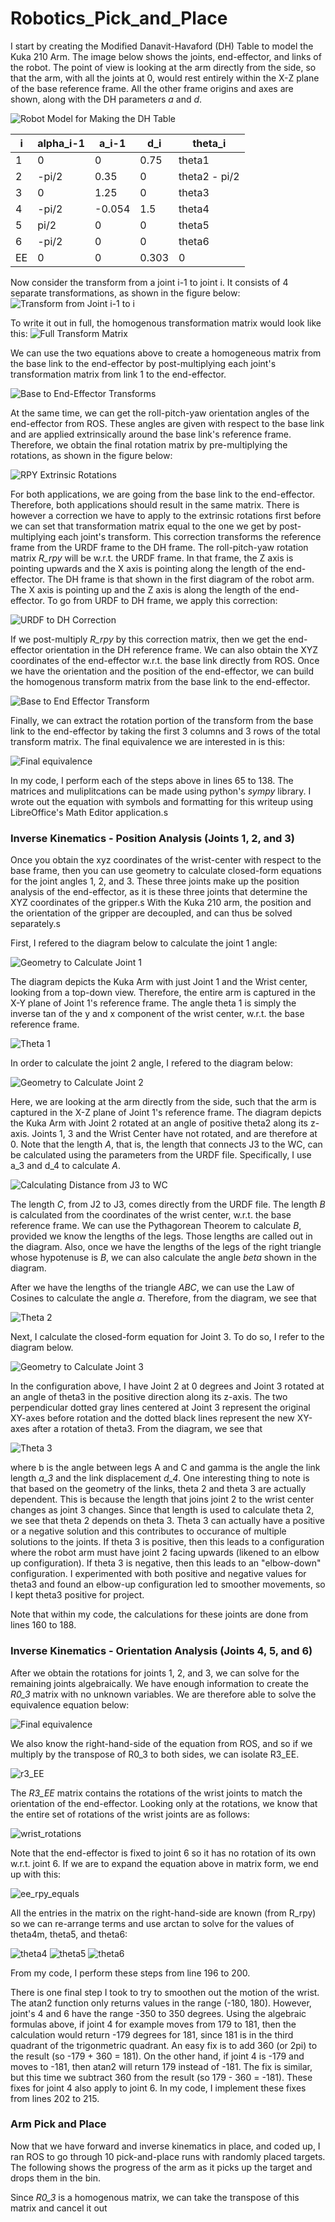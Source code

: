 # Robotics_Pick_and_Place

I start by creating the Modified Danavit-Havaford (DH) Table to model the Kuka 210 Arm.
The image below shows the joints, end-effector, and links of the robot. The point of view is looking at the arm directly from the side, so that the arm, with all the joints at 0, would rest entirely within the X-Z plane of the base reference frame. All the other frame origins and axes are shown, along with the DH parameters *a* and *d*.

![Robot Model for Making the DH Table](/images/Robot_Model.png)

i            | alpha_i-1     | a_i-1         | d_i           | theta_i
------------ | ------------- | ------------- | ------------- | -------------
1            | 0             | 0             | 0.75          | theta1
2            | -pi/2         | 0.35          | 0             | theta2 - pi/2
3            | 0             | 1.25          | 0             | theta3
4            | -pi/2         | -0.054        | 1.5           | theta4
5            | pi/2          | 0             | 0             | theta5
6            | -pi/2         | 0             | 0             | theta6
EE           | 0             | 0             | 0.303         | 0

Now consider the transform from a joint i-1 to joint i. It consists of 4 separate transformations, as shown in the figure below:
![Transform from Joint i-1 to i](/images/transform_eqn.png)

To write it out in full, the homogenous transformation matrix would look like this:
![Full Transform Matrix](/images/transform_matrix.png)

We can use the two equations above to create a homogeneous matrix from the base link to the end-effector by post-multiplying each joint's transformation matrix from link 1 to the end-effector. 

![Base to End-Effector Transforms](/images/transform_mult.png)

At the same time, we can get the roll-pitch-yaw orientation angles of the end-effector from ROS. These angles are given with respect to the base link and are applied extrinsically around the base link's reference frame. Therefore, we obtain the final rotation matrix by pre-multiplying the rotations, as shown in the figure below:

![RPY Extrinsic Rotations](/images/rpy_rotations.png)

For both applications, we are going from the base link to the end-effector. Therefore, both applications should result in the same matrix. There is however a correction we have to apply to the extrinsic rotations first before we can set that transformation matrix equal to the one we get by post-multiplying each joint's transform. This correction transforms the reference frame from the URDF frame to the DH frame. The roll-pitch-yaw rotation matrix *R_rpy* will be w.r.t. the URDF frame. In that frame, the Z axis is pointing upwards and the X axis is pointing along the length of the end-effector. The DH frame is that shown in the first diagram of the robot arm. The X axis is pointing up and the Z axis is along the length of the end-effector. To go from URDF to DH frame, we apply this correction:

![URDF to DH Correction](/images/urdf_dh_corr.png)

If we post-multiply *R_rpy* by this correction matrix, then we get the end-effector orientation in the DH reference frame. We can also obtain the XYZ coordinates of the end-effector w.r.t. the base link directly from ROS. Once we have the orientation and the position of the end-effector, we can build the homogenous transform matrix from the base link to the end-effector.

![Base to End Effector Transform](/images/base_end_transform.png)

Finally, we can extract the rotation portion of the transform from the base link to the end-effector by taking the first 3 columns and 3 rows of the total transform matrix. The final equivalence we are interested in is this:

![Final equivalence](/images/orientation_equals.png)

In my code, I perform each of the steps above in lines 65 to 138. The matrices and muliplitcations can be made using python's *sympy* library. I wrote out the equation with symbols and formatting for this writeup using LibreOffice's Math Editor application.s

### Inverse Kinematics - Position Analysis (Joints 1, 2, and 3)
Once you obtain the xyz coordinates of the wrist-center with respect to the base frame, then you can use geometry to calculate closed-form equations for the joint angles 1, 2, and 3. These three joints make up the position analysis of the end-effector, as it is these three joints that determine the XYZ coordinates of the gripper.s With the Kuka 210 arm, the position and the orientation of the gripper are decoupled, and can thus be solved separately.s

First, I refered to the diagram below to calculate the joint 1 angle:

![Geometry to Calculate Joint 1](/images/Inverse_Kinematics_q1.png)

The diagram depicts the Kuka Arm with just Joint 1 and the Wrist center, looking from a top-down view. Therefore, the entire arm is captured in the X-Y plane of Joint 1's reference frame. The angle theta 1 is simply the inverse tan of the y and x component of the wrist center, w.r.t. the base reference frame.

![Theta 1](/images/theta1.png)

In order to calculate the joint 2 angle, I refered to the diagram below:

![Geometry to Calculate Joint 2](/images/Inverse_Kinematics_q2.png)

Here, we are looking at the arm directly from the side, such that the arm is captured in the X-Z plane of Joint 1's reference frame. The diagram depicts the Kuka Arm with Joint 2 rotated at an angle of positive theta2 along its z-axis. Joints 1, 3 and the Wrist Center have not rotated, and are therefore at 0. Note that the length *A*, that is, the length that connects J3 to the WC, can be calculated using the parameters from the URDF file. Specifically, I use a_3 and d_4 to calculate *A*. 

![Calculating Distance from J3 to WC](/images/Calculate_A.png)

The length *C*, from J2 to J3, comes directly from the URDF file.
The length *B* is calculated from the coordinates of the wrist center, w.r.t. the base reference frame. We can use the Pythagorean Theorem to calculate *B*, provided we know the lengths of the legs. Those lengths are called out in the diagram. Also, once we have the lengths of the legs of the right triangle whose hypotenuse is *B*, we can also calculate the angle *beta* shown in the diagram. 

After we have the lengths of the triangle *ABC*, we can use the Law of Cosines to calculate the angle *a*. Therefore, from the diagram, we see that 

![Theta 2](/images/theta2.png)

Next, I calculate the closed-form equation for Joint 3. To do so, I refer to the diagram below.

![Geometry to Calculate Joint 3](/images/Inverse_Kinematics_q3.png)

In the configuration above, I have Joint 2 at 0 degrees and Joint 3 rotated at an angle of theta3 in the positive direction along its z-axis. The two perpendicular dotted gray lines centered at Joint 3 represent the original XY-axes before rotation and the dotted black lines represent the new XY-axes after a rotation of theta3. From the diagram, we see that 

![Theta 3](/images/theta3.png) 

where b is the angle between legs A and C and gamma is the angle the link length *a_3* and the link displacement *d_4*. 
One interesting thing to note is that based on the geometry of the links, theta 2 and theta 3 are actually dependent. This is because the length that joins joint 2 to the wrist center changes as joint 3 changes. Since that length is used to calculate theta 2, we see that theta 2 depends on theta 3. Theta 3 can actually have a positive or a negative solution and this contributes to occurance of multiple solutions to the joints. If theta 3 is positive, then this leads to a configuration where the robot arm must have joint 2 facing upwards (likened to an elbow up configuration). If theta 3 is negative, then this leads to an "elbow-down" configuration. I experimented with both positive and negative values for theta3 and found an elbow-up configuration led to smoother movements, so I kept theta3 positive for project.


Note that within my code, the calculations for these joints are done from lines 160 to 188.

### Inverse Kinematics - Orientation Analysis (Joints 4, 5, and 6)
After we obtain the rotations for joints 1, 2, and 3, we can solve for the remaining joints algebraically. We have enough information to create the *R0_3* matrix with no unknown variables. We are therefore able to solve the equivalence equation below:

![Final equivalence](/images/orientation_equals.png)

We also know the right-hand-side of the equation from ROS, and so if we multiply by the transpose of R0_3 to both sides, we can isolate R3_EE.

![r3_EE](/images/r3_ee.png)

The *R3_EE* matrix contains the rotations of the wrist joints to match the orientation of the end-effector. Looking only at the rotations, we know that the entire set of rotations of the wrist joints are as follows:

![wrist_rotations](/images/wrist_rotations.png)

Note that the end-effector is fixed to joint 6 so it has no rotation of its own w.r.t. joint 6. If we are to expand the equation above in matrix form, we end up with this:

![ee_rpy_equals](/images/ee_rpy_equals.png)

All the entries in the matrix on the right-hand-side are known (from R_rpy) so we can re-arrange terms and use arctan to solve for the values of theta4m, theta5, and theta6:

![theta4](/images/theta4.png)
![theta5](/images/theta5.png)
![theta6](/images/theta6.png)

From my code, I perform these steps from line 196 to 200.

There is one final step I took to try to smoothen out the motion of the wrist. The atan2 function only returns values in the range (-180, 180). However, joint's 4 and 6 have the range -350 to 350 degrees. Using the algebraic formulas above, if joint 4 for example moves from 179 to 181, then the calculation would return -179 degrees for 181, since 181 is in the third quadrant of the trigonmetric quadrant. An easy fix is to add 360 (or 2pi) to the result (so -179 + 360 = 181). On the other hand, if joint 4 is -179 and moves to -181, then atan2 will return 179 instead of -181. The fix is similar, but this time we subtract 360 from the result (so 179 - 360 = -181). These fixes for joint 4 also apply to joint 6. In my code, I implement these fixes from lines 202 to 215.

### Arm Pick and Place
Now that we have forward and inverse kinematics in place, and coded up, I ran ROS to go through 10 pick-and-place runs with randomly placed targets. The following shows the progress of the arm as it picks up the target and drops them in the bin.




Since *R0_3* is a homogenous matrix, we can take the transpose of this matrix and cancel it out
